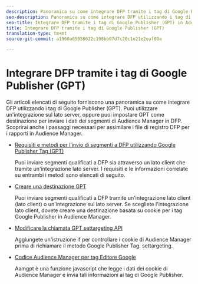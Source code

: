 ```yaml
---
description: Panoramica su come integrare DFP tramite i tag di Google Publisher (GPT).
seo-description: Panoramica su come integrare DFP utilizzando i tag di Google Publisher (GPT) in Adobe Audience Manager (AAM).
seo-title: Integrare DFP tramite i tag di Google Publisher (GPT) in Adobe Audience Manager (AAM)
title: Integrare DFP tramite i tag di Google Publisher (GPT)
translation-type: tm+mt
source-git-commit: a1960a65058622c198bb07d7c20c1e21e2eaf00a

---
```



# Integrare DFP tramite i tag di Google Publisher (GPT)

Gli articoli elencati di seguito forniscono una panoramica su come integrare DFP utilizzando i tag di Google Publisher (GPT). Puoi utilizzare un'integrazione sul lato server, oppure puoi impostare GPT come destinazione per inviare i dati dei segmenti di Audience Manager in DFP. Scoprirai anche i passaggi necessari per assimilare i file di registro DFP per i rapporti in Audience Manager.

* [Requisiti e metodi per l’invio di segmenti a DFP utilizzando Google Publisher Tag (GPT)](/help/using/integration/gpt-aam-destination/gpt-aam-requirements.md)

   Puoi inviare segmenti qualificati a DFP sia attraverso un lato client che tramite un'integrazione lato server. I requisiti e le informazioni correlate su entrambi i metodi sono elencati di seguito.

* [Creare una destinazione GPT](/help/using/integration/gpt-aam-destination/gpt-aam-create-destination.md)

   Puoi inviare segmenti qualificati a DFP tramite un'integrazione lato client (lato client) o un'integrazione sul lato server. Se scegliete l'integrazione lato client, dovete creare una destinazione basata su cookie per i tag Google Publisher in Audience Manager.

* [Modificare la chiamata GPT settargeting API](/help/using/integration/gpt-aam-destination/gpt-aam-modify-api.md)

   Aggiungete un'istruzione if per controllare i cookie di Audience Manager prima di richiamare il metodo Google Publisher Tag. settargeting.

* [Codice Audience Manager per tag Editore Google](/help/using/integration/gpt-aam-destination/gpt-aam-aamgpt-code.md)

   Aamgpt è una funzione javascript che legge i dati dei cookie di Audience Manager e invia tali informazioni ai tag di Google Publisher.
